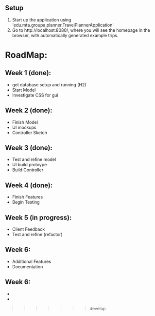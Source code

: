 ## Setup

1. Start up the application using 'edu.mta.groupa.planner.TravelPlannerApplication'
2. Go to http://localhost:8080/, where you will see the homepage in the browser, with automatically generated example trips.


# RoadMap:

## Week 1 (done):
- get database setup and running (H2) 
- Start Model
- Investigate CSS for gui

## Week 2 (done):
- Finish Model
- UI mockups
- Controller Sketch

## Week 3 (done):
- Test and refine model
- UI build protoype
- Build Controller

## Week 4 (done):
- Finish Features
- Begin Testing

## Week 5 (in progress):
- Client Feedback
- Test and refine (refactor)

## Week 6:
- Additional Features
- Documentation

## Week 6:
- 
- 
>>>>>>> develop
